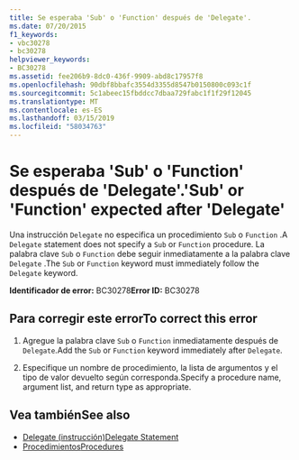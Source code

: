 ```yaml
---
title: Se esperaba 'Sub' o 'Function' después de 'Delegate'.
ms.date: 07/20/2015
f1_keywords:
- vbc30278
- bc30278
helpviewer_keywords:
- BC30278
ms.assetid: fee206b9-8dc0-436f-9909-abd8c17957f8
ms.openlocfilehash: 90dbf8bbafc3554d3355d8547b0150800c093c1f
ms.sourcegitcommit: 5c1abeec15fbddcc7dbaa729fabc1f1f29f12045
ms.translationtype: MT
ms.contentlocale: es-ES
ms.lasthandoff: 03/15/2019
ms.locfileid: "58034763"
---
```

# <a name="sub-or-function-expected-after-delegate"></a><span data-ttu-id="0c062-102">Se esperaba 'Sub' o 'Function' después de 'Delegate'.</span><span class="sxs-lookup"><span data-stu-id="0c062-102">'Sub' or 'Function' expected after 'Delegate'</span></span>
<span data-ttu-id="0c062-103">Una instrucción `Delegate` no especifica un procedimiento `Sub` o `Function` .</span><span class="sxs-lookup"><span data-stu-id="0c062-103">A `Delegate` statement does not specify a `Sub` or `Function` procedure.</span></span> <span data-ttu-id="0c062-104">La palabra clave `Sub` o `Function` debe seguir inmediatamente a la palabra clave `Delegate` .</span><span class="sxs-lookup"><span data-stu-id="0c062-104">The `Sub` or `Function` keyword must immediately follow the `Delegate` keyword.</span></span>  
  
 <span data-ttu-id="0c062-105">**Identificador de error:** BC30278</span><span class="sxs-lookup"><span data-stu-id="0c062-105">**Error ID:** BC30278</span></span>  
  
## <a name="to-correct-this-error"></a><span data-ttu-id="0c062-106">Para corregir este error</span><span class="sxs-lookup"><span data-stu-id="0c062-106">To correct this error</span></span>  
  
1.  <span data-ttu-id="0c062-107">Agregue la palabra clave `Sub` o `Function` inmediatamente después de `Delegate`.</span><span class="sxs-lookup"><span data-stu-id="0c062-107">Add the `Sub` or `Function` keyword immediately after `Delegate`.</span></span>  
  
2.  <span data-ttu-id="0c062-108">Especifique un nombre de procedimiento, la lista de argumentos y el tipo de valor devuelto según corresponda.</span><span class="sxs-lookup"><span data-stu-id="0c062-108">Specify a procedure name, argument list, and return type as appropriate.</span></span>  
  
## <a name="see-also"></a><span data-ttu-id="0c062-109">Vea también</span><span class="sxs-lookup"><span data-stu-id="0c062-109">See also</span></span>

- [<span data-ttu-id="0c062-110">Delegate (instrucción)</span><span class="sxs-lookup"><span data-stu-id="0c062-110">Delegate Statement</span></span>](../../visual-basic/language-reference/statements/delegate-statement.md)
- [<span data-ttu-id="0c062-111">Procedimientos</span><span class="sxs-lookup"><span data-stu-id="0c062-111">Procedures</span></span>](../../visual-basic/programming-guide/language-features/procedures/index.md)
